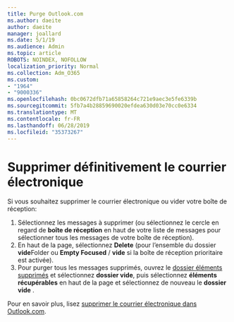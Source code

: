 ```yaml
---
title: Purge Outlook.com
ms.author: daeite
author: daeite
manager: joallard
ms.date: 5/1/19
ms.audience: Admin
ms.topic: article
ROBOTS: NOINDEX, NOFOLLOW
localization_priority: Normal
ms.collection: Adm_O365
ms.custom:
- "1964"
- "9000336"
ms.openlocfilehash: 0bc0672dfb71a65858264c721e9aec3e5fe6339b
ms.sourcegitcommit: 5fb7a4b28859690020efdea630d03e70cc0e6334
ms.translationtype: MT
ms.contentlocale: fr-FR
ms.lasthandoff: 06/28/2019
ms.locfileid: "35373267"
---
```

# <a name="permanently-delete-email"></a>Supprimer définitivement le courrier électronique

Si vous souhaitez supprimer le courrier électronique ou vider votre boîte de réception:

1. Sélectionnez les messages à supprimer (ou sélectionnez le cercle en regard de **boîte de réception** en haut de votre liste de messages pour sélectionner tous les messages de votre boîte de réception).
1. En haut de la page, sélectionnez **Delete** (pour l’ensemble du dossier **vide**Folder ou **Empty Focused** / **vide** si la boîte de réception prioritaire est activée).
1. Pour purger tous les messages supprimés, ouvrez le [dossier éléments supprimés](https://outlook.live.com/mail/deleteditems) et sélectionnez **dossier vide**, puis sélectionnez **éléments récupérables** en haut de la page et sélectionnez de nouveau le **dossier vide** .

Pour en savoir plus, lisez [supprimer le courrier électronique dans Outlook.com](https://support.office.com/article/a9b63739-5392-412a-8e9a-d4b02708dee4).